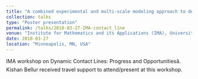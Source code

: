 ```yaml
---
title: "A combined experimental and multi-scale modeling approach to determine phase change coefficients of cryogenic propellants"
collection: talks
type: "Poster presentation"
permalink: /talks/2018-03-27-IMA-contact_line
venue: "Institute for Mathematics and its Applications (IMA), University of Minnesota"
date: 2018-03-27
location: "Minneapolis, MN, USA"
---
```


IMA workshop on Dynamic Contact Lines: Progress and Opportunitiesâ. Kishan Bellur received travel support to attend/present at this workshop.
